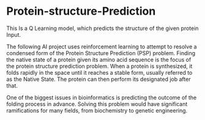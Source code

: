 # Protein-structure-Prediction
This Is a Q Learning model, which predicts the structure of the given protein Input.


The following AI project uses reinforcement learning to attempt to resolve a condensed form of the Protein Structure Prediction (PSP) problem. Finding the native state of a protein given its amino acid sequence is the focus of the protein structure prediction problem. When a protein is synthesized, it folds rapidly in the space until it reaches a stable form, usually referred to as the Native State. The protein can then perform its designated job after that. 

One of the biggest issues in bioinformatics is predicting the outcome of the folding process in advance. Solving this problem would have significant ramifications for many fields, from biochemistry to genetic engineering.

